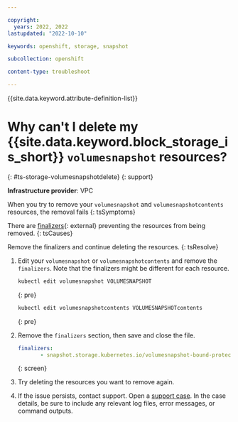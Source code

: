```yaml
---

copyright: 
  years: 2022, 2022
lastupdated: "2022-10-10"

keywords: openshift, storage, snapshot

subcollection: openshift

content-type: troubleshoot

---
```



{{site.data.keyword.attribute-definition-list}}



# Why can't I delete my {{site.data.keyword.block_storage_is_short}} `volumesnapshot` resources?
{: #ts-storage-volumesnapshotdelete}
{: support}

**Infrastructure provider**:
VPC

When you try to remove your `volumesnapshot` and `volumesnapshotcontents` resources, the removal fails
{: tsSymptoms}

There are [finalizers](https://kubernetes.io/docs/concepts/overview/working-with-objects/finalizers/){: external} preventing the resources from being removed.
{: tsCauses}

Remove the finalizers and continue deleting the resources.
{: tsResolve}

1. Edit your `volumesnapshot` or `volumesnapshotcontents` and remove the `finalizers`. Note that the finalizers might be different for each resource.
    ```sh
    kubectl edit volumesnapshot VOLUMESNAPSHOT
    ```
    {: pre}
    
    ```sh
    kubectl edit volumesnapshotcontents VOLUMESNAPSHOTcontents
    ```
    {: pre}
    
1. Remove the `finalizers` section, then save and close the file.
    ```yaml
    finalizers:
           - snapshot.storage.kubernetes.io/volumesnapshot-bound-protection
    ```
    {: screen}
    
1. Try deleting the resources you want to remove again.

1. If the issue persists, contact support. Open a [support case](/docs/get-support?topic=get-support-using-avatar). In the case details, be sure to include any relevant log files, error messages, or command outputs.
